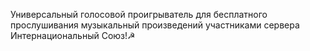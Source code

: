 Универсальный голосовой проигрыватель для бесплатного прослушивания музыкальный произведений участниками сервера Интернациональный Союз!☭
